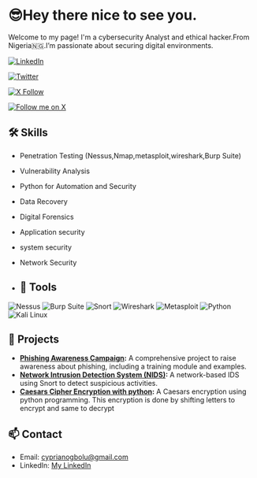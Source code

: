 # 😎Hey there nice to see you.
Welcome to my page!
I'm a cybersecurity Analyst and ethical hacker.From Nigeria🇳🇬.I’m passionate about securing digital environments.


[![LinkedIn](https://img.shields.io/badge/LinkedIn-0A66C2?style=for-the-badge&logo=linkedin&logoColor=white)](https://www.linkedin.com/in/cyprian-ogbolu-5128792b7)

[![Twitter](https://img.shields.io/badge/Twitter-1DA1F2?style=for-the-badge&logo=twitter&logoColor=white)](https://x.com/cyprian377/status/1844685246689603734?s=46)

[![X Follow](https://img.shields.io/twitter/follow/your_twitter_handle?style=social&label=X)](https://twitter.com/your_twitter_handle)

[![Follow me on X](https://img.shields.io/badge/X-Follow%20me-1DA1F2?style=social)](https://twitter.com/your_twitter_handle)


## 🛠 Skills
- Penetration Testing (Nessus,Nmap,metasploit,wireshark,Burp Suite)
- Vulnerability Analysis
- Python for Automation and Security
- Data Recovery
- Digital Forensics
- Application security
- system security
- Network Security

- ## 🧰 Tools
![Nessus](https://img.shields.io/badge/Nessus-blue?style=for-the-badge&logo=tenable&logoColor=white)
![Burp Suite](https://img.shields.io/badge/Burp_Suite-orange?style=for-the-badge&logo=burpsuite&logoColor=white)
![Snort](https://img.shields.io/badge/Snort-purple?style=for-the-badge&logo=snort&logoColor=white)
![Wireshark](https://img.shields.io/badge/Wireshark-blue?style=for-the-badge&logo=wireshark&logoColor=white)
![Metasploit](https://img.shields.io/badge/Metasploit-green?style=for-the-badge&logo=metasploit&logoColor=white)
![Python](https://img.shields.io/badge/Python-3776AB?style=for-the-badge&logo=python&logoColor=white)
![Kali Linux](https://img.shields.io/badge/Kali_Linux-557C94?style=for-the-badge&logo=kalilinux&logoColor=white)


## 🚀 Projects
- **[Phishing Awareness Campaign](link-to-repo):** A comprehensive project to raise awareness about phishing, including a training module and examples.
- **[Network Intrusion Detection System (NIDS)](link-to-repo):** A network-based IDS using Snort to detect suspicious activities.
- **[Caesars Cipher Encryption with python](link-to-repo):** A Caesars encryption using python programming. This encryption is done by shifting letters to encrypt and same to decrypt

## 📫 Contact
- Email: [cyprianogbolu@gmail.com](mailto:cyprianogbolu@gmail.com)
- LinkedIn: [My LinkedIn](https://www.linkedin.com/in/cyprian-ogbolu-5128792b7)
